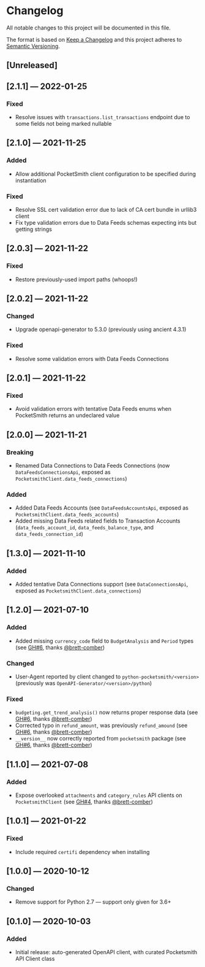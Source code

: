 # Changelog
All notable changes to this project will be documented in this file.

The format is based on [Keep a Changelog](http://keepachangelog.com/en/1.0.0/)
and this project adheres to [Semantic Versioning](http://semver.org/spec/v2.0.0.html).


## [Unreleased]


## [2.1.1] — 2022-01-25
### Fixed
 - Resolve issues with `transactions.list_transactions` endpoint due to some fields not being marked nullable


## [2.1.0] — 2021-11-25
### Added
 - Allow additional PocketSmith client configuration to be specified during instantiation

### Fixed
 - Resolve SSL cert validation error due to lack of CA cert bundle in urllib3 client
 - Fix type validation errors due to Data Feeds schemas expecting ints but getting strings


## [2.0.3] — 2021-11-22
### Fixed
 - Restore previously-used import paths (whoops!)


## [2.0.2] — 2021-11-22
### Changed
 - Upgrade openapi-generator to 5.3.0 (previously using ancient 4.3.1)

### Fixed
 - Resolve some validation errors with Data Feeds Connections


## [2.0.1] — 2021-11-22
### Fixed
 - Avoid validation errors with tentative Data Feeds enums when PocketSmith returns an undeclared value


## [2.0.0] — 2021-11-21
### Breaking
 - Renamed Data Connections to Data Feeds Connections (now `DataFeedsConnectionsApi`, exposed as `PocketsmithClient.data_feeds_connections`)

### Added
 - Added Data Feeds Accounts (see `DataFeedsAccountsApi`, exposed as `PocketsmithClient.data_feeds_accounts`)
 - Added missing Data Feeds related fields to Transaction Accounts (`data_feeds_account_id`, `data_feeds_balance_type`, and `data_feeds_connection_id`)


## [1.3.0] — 2021-11-10
### Added
 - Added tentative Data Connections support (see `DataConnectionsApi`, exposed as `PocketsmithClient.data_connections`)


## [1.2.0] — 2021-07-10
### Added
 - Added missing `currency_code` field to `BudgetAnalysis` and `Period` types (see [GH#6](https://github.com/theY4Kman/python-pocketsmith-api/pull/6), thanks [@brett-comber](https://github.com/brett-comber))

### Changed
 - User-Agent reported by client changed to `python-pocketsmith/<version>` (previously was `OpenAPI-Generator/<version>/python`)

### Fixed
 - `budgeting.get_trend_analysis()` now returns proper response data (see [GH#6](https://github.com/theY4Kman/python-pocketsmith-api/pull/6), thanks [@brett-comber](https://github.com/brett-comber))
 - Corrected typo in `refund_amount`, was previously `refund_amound` (see [GH#6](https://github.com/theY4Kman/python-pocketsmith-api/pull/6), thanks [@brett-comber](https://github.com/brett-comber))
 - `__version__` now correctly reported from `pocketsmith` package (see [GH#6](https://github.com/theY4Kman/python-pocketsmith-api/pull/6), thanks [@brett-comber](https://github.com/brett-comber))


## [1.1.0] — 2021-07-08
### Added
 - Expose overlooked `attachments` and `category_rules` API clients on `PocketsmithClient` (see [GH#4](https://github.com/theY4Kman/python-pocketsmith-api/pull/4), thanks [@brett-comber](https://github.com/brett-comber))


## [1.0.1] — 2021-01-22
### Fixed
 - Include required `certifi` dependency when installing


## [1.0.0] — 2020-10-12
### Changed
 - Remove support for Python 2.7 — support only given for 3.6+


## [0.1.0] — 2020-10-03
### Added
 - Initial release: auto-generated OpenAPI client, with curated Pocketsmith API Client class
